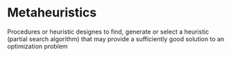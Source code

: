 # Metaheuristics
Procedures or heuristic designes to find, generate or select a heuristic (partial search algorithm) that may provide a sufficiently good solution to an optimization problem
